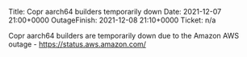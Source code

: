 Title: Copr aarch64 builders temporarily down
Date: 2021-12-07 21:00+0000
OutageFinish: 2021-12-08 21:10+0000
Ticket: n/a

Copr aarch64 builders are temporarily down due to the Amazon AWS
outage - <https://status.aws.amazon.com/>
